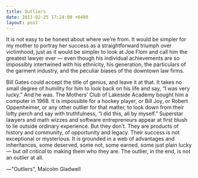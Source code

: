 ```yaml
---
title: Outliers
date: 2011-02-25 17:24:00 +0400
layout: post
---
```

It is not easy to be honest about where we’re from. It would be simpler for my mother to portray her success as a straightforward triumph over victimhood, just as it would be simpler to look at Joe Flom and call him the greatest lawyer ever — even though his individual achievements are so impossibly intertwined with his ethnicity, his generation, the particulars of the garment industry, and the peculiar biases of the downtown law firms.

Bill Gates could accept the title of genius, and leave it at that. It takes no small degree of humility for him to look back on his life and say, “I was very lucky.” And he was. The Mothers’ Club of Lakeside Academy bought him a computer in 1968. It is impossible for a hockey player, or Bill Joy, or Robert Oppenheimer, or any other outlier for that matter, to look down from their lofty perch and say with truthfulness, “I did this, all by myself.” Superstar lawyers and math wizzes and software entrepreneurs appear at first blush to lie outside ordinary experience. But they don’t. They are products of history and community, of opportunity and legacy. Their success is not exceptional or mysterious. It is grounded in a web of advantages and inheritances, some deserved, some not, some earned, some just plain lucky — but _all critical_ to making them who they are. The outlier, in the end, is not an outlier at all.

—"Outliers", Malcolm Gladwell
